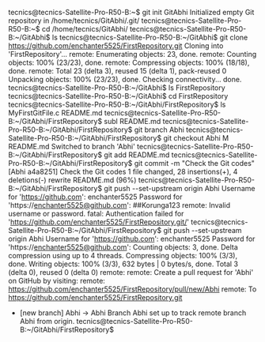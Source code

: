tecnics@tecnics-Satellite-Pro-R50-B:~$ git init GitAbhi
Initialized empty Git repository in /home/tecnics/GitAbhi/.git/
tecnics@tecnics-Satellite-Pro-R50-B:~$ cd /home/tecnics/GitAbhi/
tecnics@tecnics-Satellite-Pro-R50-B:~/GitAbhi$ ls
tecnics@tecnics-Satellite-Pro-R50-B:~/GitAbhi$ git clone https://github.com/enchanter5525/FirstRepository.git
Cloning into 'FirstRepository'...
remote: Enumerating objects: 23, done.
remote: Counting objects: 100% (23/23), done.
remote: Compressing objects: 100% (18/18), done.
remote: Total 23 (delta 3), reused 15 (delta 1), pack-reused 0
Unpacking objects: 100% (23/23), done.
Checking connectivity... done.
tecnics@tecnics-Satellite-Pro-R50-B:~/GitAbhi$ ls
FirstRepository
tecnics@tecnics-Satellite-Pro-R50-B:~/GitAbhi$ cd FirstRepository
tecnics@tecnics-Satellite-Pro-R50-B:~/GitAbhi/FirstRepository$ ls
MyFirstGitFile.c  README.md
tecnics@tecnics-Satellite-Pro-R50-B:~/GitAbhi/FirstRepository$ subl README.md
tecnics@tecnics-Satellite-Pro-R50-B:~/GitAbhi/FirstRepository$ git branch Abhi
tecnics@tecnics-Satellite-Pro-R50-B:~/GitAbhi/FirstRepository$ git checkout Abhi
M	README.md
Switched to branch 'Abhi'
tecnics@tecnics-Satellite-Pro-R50-B:~/GitAbhi/FirstRepository$ git add README.md
tecnics@tecnics-Satellite-Pro-R50-B:~/GitAbhi/FirstRepository$ git commit -m "Check the Git codes"
[Abhi a4a8251] Check the Git codes
 1 file changed, 28 insertions(+), 4 deletions(-)
 rewrite README.md (96%)
tecnics@tecnics-Satellite-Pro-R50-B:~/GitAbhi/FirstRepository$ git push --set-upstream origin Abhi
Username for 'https://github.com': enchanter5525
Password for 'https://enchanter5525@github.com': ##Korunga123
remote: Invalid username or password.
fatal: Authentication failed for 'https://github.com/enchanter5525/FirstRepository.git/'
tecnics@tecnics-Satellite-Pro-R50-B:~/GitAbhi/FirstRepository$ git push --set-upstream origin Abhi
Username for 'https://github.com': enchanter5525
Password for 'https://enchanter5525@github.com': 
Counting objects: 3, done.
Delta compression using up to 4 threads.
Compressing objects: 100% (3/3), done.
Writing objects: 100% (3/3), 632 bytes | 0 bytes/s, done.
Total 3 (delta 0), reused 0 (delta 0)
remote: 
remote: Create a pull request for 'Abhi' on GitHub by visiting:
remote:      https://github.com/enchanter5525/FirstRepository/pull/new/Abhi
remote: 
To https://github.com/enchanter5525/FirstRepository.git
 * [new branch]      Abhi -> Abhi
Branch Abhi set up to track remote branch Abhi from origin.
tecnics@tecnics-Satellite-Pro-R50-B:~/GitAbhi/FirstRepository$ 
